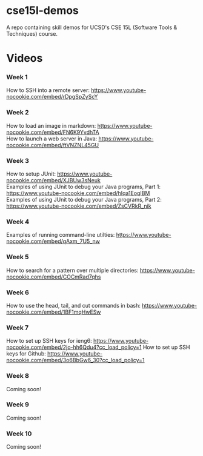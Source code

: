 # cse15l-demos
A repo containing skill demos for UCSD's CSE 15L (Software Tools &amp; Techniques) course. 

# Videos
### Week 1
How to SSH into a remote server: https://www.youtube-nocookie.com/embed/rDpgSpZyScY  
### Week 2
How to load an image in markdown: https://www.youtube-nocookie.com/embed/FN6K9YvdhTA  
How to launch a web server in Java: https://www.youtube-nocookie.com/embed/ftVNZNL45GU  
### Week 3
How to setup JUnit: https://www.youtube-nocookie.com/embed/XJBUw3sNeuk  
Examples of using JUnit to debug your Java programs, Part 1: https://www.youtube-nocookie.com/embed/hIqa1EoqIBM  
Examples of using JUnit to debug your Java programs, Part 2: https://www.youtube-nocookie.com/embed/ZsCVRkR_nik  
### Week 4
Examples of running command-line utilties: https://www.youtube-nocookie.com/embed/qAxm_7U5_nw  
### Week 5
How to search for a pattern over multiple directories: https://www.youtube-nocookie.com/embed/COCmRad7qhs  
### Week 6
How to use the head, tail, and cut commands in bash: https://www.youtube-nocookie.com/embed/1BF1mqHwESw
### Week 7
How to set up SSH keys for ieng6: https://www.youtube-nocookie.com/embed/2jo-hh6Qdu4?cc_load_policy=1
How to set up SSH keys for Github: https://www.youtube-nocookie.com/embed/3o6BbGw6_30?cc_load_policy=1 
### Week 8
Coming soon!
### Week 9
Coming soon!
### Week 10
Coming soon!
